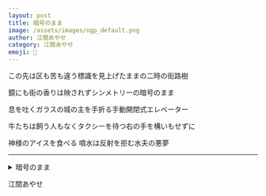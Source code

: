 ```yaml
---
layout: post
title: 暗号のまま
image: /assets/images/ogp_default.png
author: 江間あやせ
category: 江間あやせ
emoji: 🍳
---
```


<div class="tanka-area"><div class="tanka">
<p>この先は区も苦も違う標識を見上げたままの二時の街路樹</p>

<p>鏡にも街の香りは映されずシンメトリーの暗号のまま</p>

<p>息を吐くガラスの城の主を手折る手動開閉式エレベーター</p>

<p>牛たちは飼う人もなくタクシーを待つ右の手を構いもせずに</p>

<p>神様のアイスを食べる 噴水は反射を拒む水夫の悪夢</p>

</div></div>

---

<details><summary>暗号のまま</summary>
この先は区も苦も違う標識を見上げたままの二時の街路樹<br />
鏡にも街の香りは映されずシンメトリーの暗号のまま<br />
息を吐くガラスの城の主を手折る手動開閉式エレベーター<br />
牛たちは飼う人もなくタクシーを待つ右の手を構いもせずに<br />
神様のアイスを食べる 噴水は反射を拒む水夫の悪夢<br />
<br />

</details>

江間あやせ

